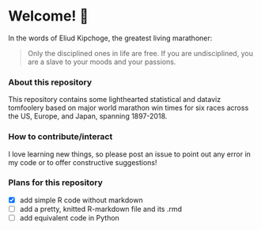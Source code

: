 # Welcome! :runner:  

In the words of Eliud Kipchoge, the greatest living marathoner:  
> Only the disciplined ones in life are free.
> If you are undisciplined, you are a slave
> to your moods and your passions.

### About this repository  
This repository contains some lighthearted statistical and dataviz tomfoolery based on major world marathon win times for six races across the US, Europe, and Japan, spanning 1897-2018.  

### How to contribute/interact  
I love learning new things, so please post an issue to point out any error in my code or to offer constructive suggestions!  

### Plans for this repository  
- [x] add simple R code without markdown
- [ ] add a pretty, knitted R-markdown file and its .rmd
- [ ] add equivalent code in Python